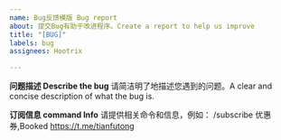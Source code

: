 ```yaml
---
name: Bug反馈模版 Bug report
about: 提交Bug有助于改进程序。Create a report to help us improve
title: "[BUG]"
labels: bug
assignees: Hootrix

---
```


**问题描述 Describe the bug**
请简洁明了地描述您遇到的问题。A clear and concise description of what the bug is.

**订阅信息 command Info**
请提供相关命令和信息，例如：
/subscribe 优惠券,Booked https://t.me/tianfutong

